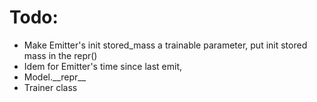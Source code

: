 # Todo:

* Make Emitter's init stored_mass a trainable parameter,
    put init stored mass in the repr()
* Idem for Emitter's time since last emit,
* Model.\_\_repr\_\_
* Trainer class
